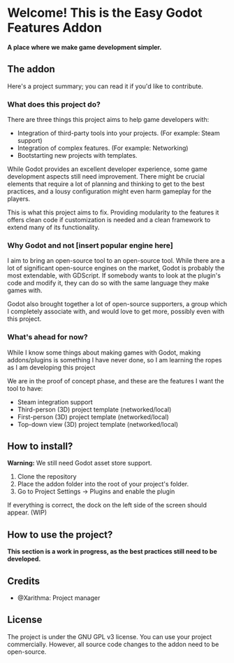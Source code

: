 # Welcome! This is the Easy Godot Features Addon

**A place where we make game development simpler.**

## The addon

Here's a project summary; you can read it if you'd like to contribute.

### What does this project do?

There are three things this project aims to help game developers with:

- Integration of third-party tools into your projects. (For example: Steam support)
- Integration of complex features. (For example: Networking)
- Bootstarting new projects with templates.

While Godot provides an excellent developer experience, some game development aspects
still need improvement. There might be crucial elements that require a lot of
planning and thinking to get to the best practices, and a lousy configuration might
even harm gameplay for the players.

This is what this project aims to fix. Providing modularity to the features it
offers clean code if customization is needed and a clean framework to extend
many of its functionality.

### Why Godot and not [insert popular engine here]

I aim to bring an open-source tool to an open-source tool. While there are a lot of
significant open-source engines on the market, Godot is probably the most extendable, with
GDScript. If somebody wants to look at the plugin's code and modify it, they
can do so with the same language they make games with.

Godot also brought together a lot of open-source supporters, a group which I completely
associate with, and would love to get more, possibly even with this project.

### What's ahead for now?

While I know some things about making games with Godot, making addons/plugins is
something I have never done, so I am learning the ropes as I am developing this project

We are in the proof of concept phase, and these are the features I want the tool to have:

- Steam integration support
- Third-person (3D) project template (networked/local)
- First-person (3D) project template (networked/local)
- Top-down view (3D) project template (networked/local)

## How to install?

**Warning:** We still need Godot asset store support.

1. Clone the repository
2. Place the addon folder into the root of your project's folder.
3. Go to Project Settings -> Plugins and enable the plugin

If everything is correct, the dock on the left side of the screen should appear. (WIP)

## How to use the project?

**This section is a work in progress, as the best practices still need to be developed.**

## Credits

- @Xarithma: Project manager

## License

The project is under the GNU GPL v3 license. You can use your project commercially.
However, all source code changes to the addon need to be open-source.
